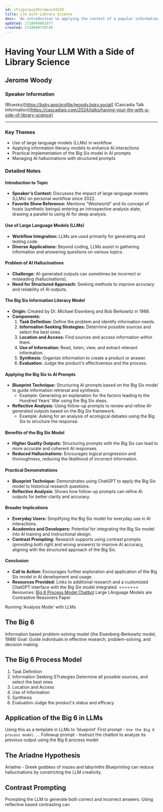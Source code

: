 ```yaml
---
id: cfiipsrpcp3hslmpuid3129
title: Llm with Library Science
desc: 'An introduction to applying the context of a popular information-based process model (the "Big 6") into LLM chatbots via prompting to improve output quality and activate shallow reflections.'
updated: 1718990801977
created: 1718990730749
---
```

# Having Your LLM With a Side of Library Science
## Jerome Woody
 
### Speaker Information
(Bluesky)[https://bsky.app/profile/jwoody.bsky.social]
(Cascadia Talk Information)[https://cascadiajs.com/2024/talks/having-your-llm-with-a-side-of-library-science]

-------------------------------------------------

### Key Themes
- Use of large language models (LLMs) in workflow
- Applying information literacy models to enhance AI interactions
- Practical implementation of the Big Six model in AI prompts
- Managing AI hallucinations with structured prompts

### Detailed Notes

#### Introduction to Topic
- **Speaker's Context:** Discusses the impact of large language models (LLMs) on personal workflow since 2022.
- **Favorite Show Reference:** Mentions "Westworld" and its concept of hosts (synthetic beings) entering an introspective analysis state, drawing a parallel to using AI for deep analysis.

#### Use of Large Language Models (LLMs)
- **Workflow Integration:** LLMs are used primarily for generating and testing code.
- **Diverse Applications:** Beyond coding, LLMs assist in gathering information and answering questions on various topics.

#### Problem of AI Hallucinations
- **Challenge:** AI-generated outputs can sometimes be incorrect or misleading (hallucinations).
- **Need for Structured Approach:** Seeking methods to improve accuracy and reliability of AI outputs.

#### The Big Six Information Literacy Model
- **Origin:** Created by Dr. Michael Eisenberg and Bob Berkowitz in 1988.
- **Components:**
  1. **Task Definition:** Define the problem and identify information needs.
  2. **Information Seeking Strategies:** Determine possible sources and select the best ones.
  3. **Location and Access:** Find sources and access information within them.
  4. **Use of Information:** Read, listen, view, and extract relevant information.
  5. **Synthesis:** Organize information to create a product or answer.
  6. **Evaluation:** Judge the product's effectiveness and the process.

#### Applying the Big Six to AI Prompts
- **Blueprint Technique:** Structuring AI prompts based on the Big Six model to guide information retrieval and synthesis.
  - Example: Generating an explanation for the factors leading to the Hundred Years' War using the Big Six steps.
- **Reflective Analysis:** Using follow-up prompts to review and refine AI-generated outputs based on the Big Six framework.
  - Example: Asking for an analysis of ecological debates using the Big Six to structure the response.

#### Benefits of the Big Six Model
- **Higher Quality Outputs:** Structuring prompts with the Big Six can lead to more accurate and coherent AI responses.
- **Reduced Hallucinations:** Encourages logical progression and thoroughness, reducing the likelihood of incorrect information.

#### Practical Demonstrations
- **Blueprint Technique:** Demonstrates using ChatGPT to apply the Big Six model to historical research questions.
- **Reflective Analysis:** Shows how follow-up prompts can refine AI outputs for better clarity and accuracy.

#### Broader Implications
- **Everyday Users:** Simplifying the Big Six model for everyday use in AI interactions.
- **Academics and Developers:** Potential for integrating the Big Six model into AI training and instructional design.
- **Contrast Prompting:** Research supports using contrast prompts (providing both right and wrong answers) to improve AI accuracy, aligning with the structured approach of the Big Six.

#### Conclusion
- **Call to Action:** Encourages further exploration and application of the Big Six model in AI development and usage.
- **Resources Provided:** Links to additional research and a customized ChatGPT interface with the Big Six model integrated.
=======
Resources: [Big 6 Process Model Chatbot](https://chatgpt.com/g/g-Hd9KW3Tek-big-6-process-model-bot)
Large LAnguage Models are Contrastive Reasoners Paper

Running 'Analysis Mode' with LLMs

## The Big 6
Information based problem-solving model (the Eisenberg-Berkowitz model, 1988)
Goal: Guide individuals in effective research, problem-solving, and decision making

## The Big 6 Process Model
1. Task Definition
2. Information Seeking STrategies
Determine all possible sources, and select the best ones
3. Location and Access
4. Use of Information
5. Synthesis
6. Evaluation
Judge the product's status and efficacy 

## Application of the Big 6 in LLMs
Using this as a template in LLMs to 'blueprint'
First prompt - `Use the Big 6 process model...`
Followup prompt - Instruct the chatbot to analyze its previous output using the Big 6 process model

## The Ariadne Hypothesis
Ariadne - Greek goddess of mazes and labyrinths
Blueprinting can reduce hallucinations by constricting the LLM creativity.

## Contrast Prompting
Prompting the LLM to generate both correct and incorrect answers. Using reflective based contrasting can 
